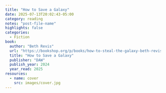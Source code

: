 ```yaml
---
title: "How to Save a Galaxy"
date: 2025-07-13T20:02:43-05:00
category: reading
notes: "post-file-name"
highlights: false
categories:
  - Fiction
book:
  author: "Beth Revis"
  url: "https://bookshop.org/p/books/how-to-steal-the-galaxy-beth-revis/21229548?ean=9780756419486&next=t"
  title: "How to Save a Galaxy"
  publisher: "DAW"
  publish_year: 2024
  year_read: 2025
resources:
  - name: cover
    src: images/cover.jpg
---
```


